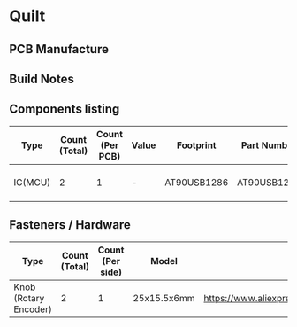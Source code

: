 # Quilt

## PCB Manufacture

## Build Notes

## Components listing

| Type                    | Count (Total) | Count (Per PCB) | Value              | Footprint | Part Number               | Link                                                                                                                                                                                                                                                      |
|-------------------------|---------------|-----------------|--------------------|------------|---------------------------|-----------------------------------------------------------------------------------------------------------------------------------------------------------------------------------------------------------------------------------------------------------|
| IC(MCU)                 | 2             | 1               | -                  | AT90USB1286| AT90USB1286               | https://www.mouser.com/ProductDetail/Microchip-Technology-Atmel/AT90USB1286-AU?qs=rBGENRD8NwLZmFbZhqtRLw%3D%3D                                                                                                                                            |

## Fasteners / Hardware

| Type                  | Count (Total) | Count (Per side) | Model        | Link                                               |
|-----------------------|---------------|------------------|--------------|----------------------------------------------------|
| Knob (Rotary Encoder) | 2             | 1                | 25x15.5x6mm  | https://www.aliexpress.com/item/32802067713.html   |
